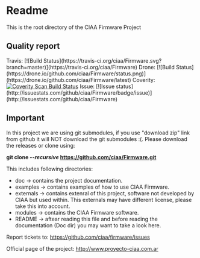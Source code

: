 <h1>Readme</h1>

This is the root directory of the CIAA Firmware Project

<h2>Quality report</h2>
Travis: [![Build Status](https://travis-ci.org/ciaa/Firmware.svg?branch=master)](https://travis-ci.org/ciaa/Firmware) Drone: [![Build Status](https://drone.io/github.com/ciaa/Firmware/status.png)](https://drone.io/github.com/ciaa/Firmware/latest) Coverity: <a href="https://scan.coverity.com/projects/ciaa-firmware"> <img alt="Coverity Scan Build Status" src="https://scan.coverity.com/projects/6097/badge.svg"/></a> Issue: [![Issue status](http://issuestats.com/github/ciaa/Firmware/badge/issue)](http://issuestats.com/github/ciaa/Firmware)

<h2>Important</h2>

In this project we are using git submodules, if you use "download zip" link from
github it will NOT download the git submodules :(. Please download the releases
or clone using:

<b>git clone <i>--recursive</i> https://github.com/ciaa/Firmware.git</b>

 This includes following directories:

* doc           -> contains the project documentation.
* examples      -> contains examples of how to use CIAA Firmware.
* externals     -> contains extenral of this project, software not developed by CIAA but used within. This externals may have different license, please take this into account.
* modules       -> contains the CIAA Firmware software.
* README        -> aftear reading this file and before reading the documentation (Doc dir) you may want to take a look here.

Report tickets to: https://github.com/ciaa/firmware/issues

Official page of the project: http://www.proyecto-ciaa.com.ar
